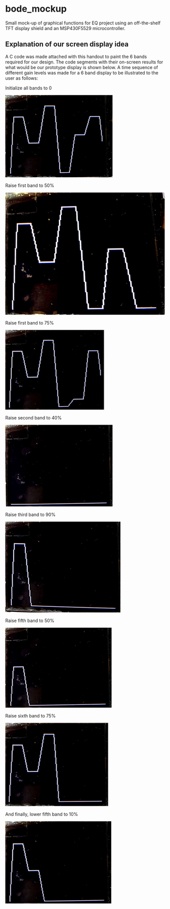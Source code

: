 # bode_mockup
Small mock-up of graphical functions for EQ project using an off-the-shelf TFT display shield and an MSP430F5529 microcontroller.

## Explanation of our screen display idea


A C code was made attached with this handout to paint the 6 bands required for our design. The code segments with their on-screen results for what would be our prototype display is shown below. A time sequence of different gain levels was made for a 6 band display to be illustrated to the user as follows:


Initialize all bands to 0

![img1](./img/image1.png)

Raise first band to 50%

![img2](./img/image2.png)


Raise first band to 75%

![img3](./img/image3.png)


Raise second band to 40%

![img4](./img/image4.png)

Raise third band to 90%

![img5](./img/image5.png)

Raise fifth band to 50%

![img6](./img/image6.png)

Raise sixth band to 75%

![img7](./img/image7.png)

And finally, lower fifth band to 10%

![img8](./img/image8.png)
